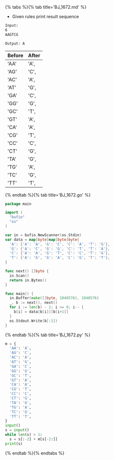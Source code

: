 {% tabs %}{% tab title='BJ_1672.md' %}

* Given rules print result sequence

```txt
Input:
6
AAGTCG

Output: A
```

| Before | After |
| ------ | ----- |
| 'AA'   | 'A',  |
| 'AG'   | 'C',  |
| 'AC'   | 'A',  |
| 'AT'   | 'G',  |
| 'GA'   | 'C',  |
| 'GG'   | 'G',  |
| 'GC'   | 'T',  |
| 'GT'   | 'A',  |
| 'CA'   | 'A',  |
| 'CG'   | 'T',  |
| 'CC'   | 'C',  |
| 'CT'   | 'G',  |
| 'TA'   | 'G',  |
| 'TG'   | 'A',  |
| 'TC'   | 'G',  |
| 'TT'   | 'T',  |

{% endtab %}{% tab title='BJ_1672.go' %}

```go
package main

import (
  "bufio"
  "os"
)

var in = bufio.NewScanner(os.Stdin)
var data = map[byte]map[byte]byte{
  'A': {'A': 'A', 'G': 'C', 'C': 'A', 'T': 'G'},
  'G': {'A': 'C', 'G': 'G', 'C': 'T', 'T': 'A'},
  'C': {'A': 'A', 'G': 'T', 'C': 'C', 'T': 'G'},
  'T': {'A': 'G', 'G': 'A', 'C': 'G', 'T': 'T'},
}

func next() []byte {
  in.Scan()
  return in.Bytes()
}

func main() {
  in.Buffer(make([]byte, 1048576), 1048576)
  _, b := next(), next()
  for i := len(b) - 2; i >= 0; i-- {
    b[i] = data[b[i]][b[i+1]]
  }
  os.Stdout.Write(b[:1])
}
```

{% endtab %}{% tab title='BJ_1672.py' %}

```py
m = {
  'AA': 'A',
  'AG': 'C',
  'AC': 'A',
  'AT': 'G',
  'GA': 'C',
  'GG': 'G',
  'GC': 'T',
  'GT': 'A',
  'CA': 'A',
  'CG': 'T',
  'CC': 'C',
  'CT': 'G',
  'TA': 'G',
  'TG': 'A',
  'TC': 'G',
  'TT': 'T',
}
input()
s = input()
while len(s) > 1:
  s = s[:-2] + m[s[-2:]]
print(s)
```

{% endtab %}{% endtabs %}
